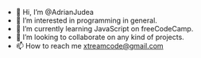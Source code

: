 - 👋 Hi, I’m @AdrianJudea
- 👀 I’m interested in programming in general.
- 🌱 I’m currently learning JavaScript on freeCodeCamp.
- 💞️ I’m looking to collaborate on any kind of projects.
- 📫 How to reach me xtreamcode@gmail.com

<!---
AdrianJudea/AdrianJudea is a ✨ special ✨ repository because its `README.md` (this file) appears on your GitHub profile.
You can click the Preview link to take a look at your changes.
--->
